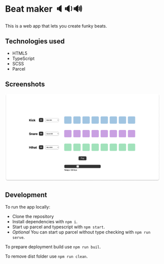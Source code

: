 # Beat maker 🔈🔉🔊
This is a web app that lets you create funky beats.

## Technologies used
- HTML5
- TypeScript
- SCSS
- Parcel

## Screenshots
![Screenshot](beat_maker_screenshot.png?raw=true)

## Development
To run the app locally:
- Clone the repository
- Install dependencies with `npm i`.
- Start up parcel and typescript with `npm start`. 
- *Optional* You can start up parcel without type checking with `npm run serve`.

To prepare deployment build use `npm run buil`.

To remove dist folder use `npm run clean`.
